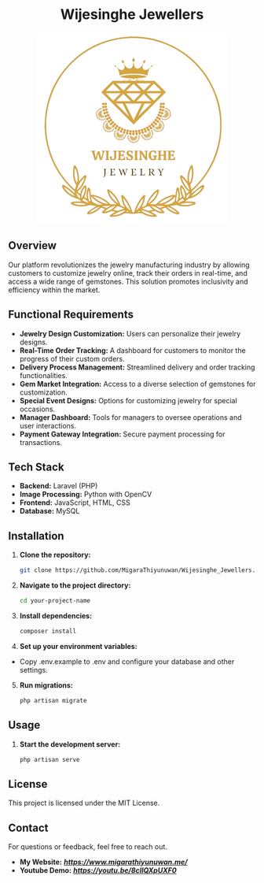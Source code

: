 <div align="center">

# Wijesinghe Jewellers

</div>

<p align="center">
  <img src="https://github.com/MigaraThiyunuwan/Wijesinghe_Jewellers/blob/main/public/images/logo_no_bg.png" alt="Logo">
</p>


## Overview
Our platform revolutionizes the jewelry manufacturing industry by allowing customers to customize jewelry online, track their orders in real-time, and access a wide range of gemstones. This solution promotes inclusivity and efficiency within the market.

## Functional Requirements

- **Jewelry Design Customization:** Users can personalize their jewelry designs.
- **Real-Time Order Tracking:** A dashboard for customers to monitor the progress of their custom orders.
- **Delivery Process Management:** Streamlined delivery and order tracking functionalities.
- **Gem Market Integration:** Access to a diverse selection of gemstones for customization.
- **Special Event Designs:** Options for customizing jewelry for special occasions.
- **Manager Dashboard:** Tools for managers to oversee operations and user interactions.
- **Payment Gateway Integration:** Secure payment processing for transactions.

## Tech Stack

- **Backend:** Laravel (PHP)
- **Image Processing:** Python with OpenCV
- **Frontend:** JavaScript, HTML, CSS
- **Database:** MySQL

## Installation

1. **Clone the repository:**
   ```bash
   git clone https://github.com/MigaraThiyunuwan/Wijesinghe_Jewellers.git

2. **Navigate to the project directory:**
   ```bash
   cd your-project-name

3. **Install dependencies:**
   ```bash
   composer install

4. **Set up your environment variables:**

- Copy .env.example to .env and configure your database and other settings.

5. **Run migrations:**
   ```bash
   php artisan migrate

## Usage

1. **Start the development server:**
   ```bash
   php artisan serve

## License
This project is licensed under the MIT License.

## Contact
For questions or feedback, feel free to reach out.
- **My Website:** ***https://www.migarathiyunuwan.me/***
- **Youtube Demo:** ***https://youtu.be/8cIlQXpUXF0***

